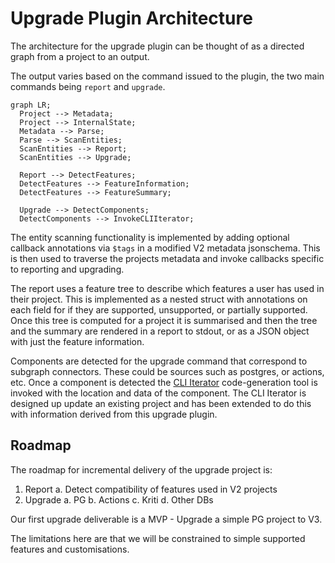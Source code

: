 # Upgrade Plugin Architecture

The architecture for the upgrade plugin can be thought of as a directed graph from a project to an output.

The output varies based on the command issued to the plugin, the two main commands being `report` and `upgrade`.

```mermaid
graph LR;
  Project --> Metadata;
  Project --> InternalState;
  Metadata --> Parse;
  Parse --> ScanEntities;
  ScanEntities --> Report;
  ScanEntities --> Upgrade;

  Report --> DetectFeatures;
  DetectFeatures --> FeatureInformation;
  DetectFeatures --> FeatureSummary;

  Upgrade --> DetectComponents;
  DetectComponents --> InvokeCLIIterator;
```

The entity scanning functionality is implemented by adding optional callback
annotations via `$tags` in a modified V2 metadata jsonschema. This is then used
to traverse the projects metadata and invoke callbacks specific to reporting and
upgrading.

The report uses a feature tree to describe which features a user has used in
their project. This is implemented as a nested struct with annotations on each
field for if they are supported, unsupported, or partially supported. Once this
tree is computed for a project it is summarised and then the tree and the
summary are rendered in a report to stdout, or as a JSON object with just the
feature information.

Components are detected for the upgrade command that correspond to subgraph
connectors. These could be sources such as postgres, or actions, etc. Once a
component is detected the [CLI Iterator](https://github.com/hasura/v3-cli-iteration) code-generation tool is
invoked with the location and data of the component. The CLI Iterator is
designed up update an existing project and has been extended to do this with
information derived from this upgrade plugin.

## Roadmap

The roadmap for incremental delivery of the upgrade project is:

1. Report
  a. Detect compatibility of features used in V2 projects
2. Upgrade
  a. PG
  b. Actions
  c. Kriti
  d. Other DBs

Our first upgrade deliverable is a MVP - Upgrade a simple PG project to V3.

The limitations here are that we will be constrained to simple supported features and customisations.